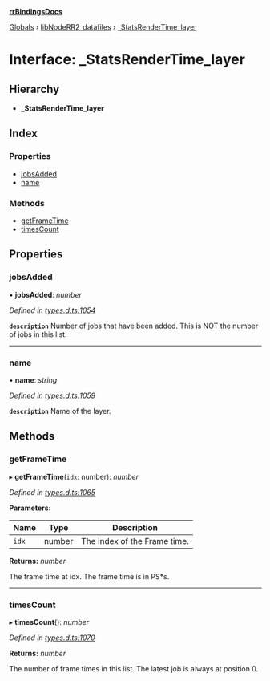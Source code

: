 **[rrBindingsDocs](../README.md)**

[Globals](../README.md) › [libNodeRR2_datafiles](../modules/libnoderr2_datafiles.md) › [_StatsRenderTime_layer](libnoderr2_datafiles._statsrendertime_layer.md)

# Interface: _StatsRenderTime_layer

## Hierarchy

* **_StatsRenderTime_layer**

## Index

### Properties

* [jobsAdded](libnoderr2_datafiles._statsrendertime_layer.md#jobsadded)
* [name](libnoderr2_datafiles._statsrendertime_layer.md#name)

### Methods

* [getFrameTime](libnoderr2_datafiles._statsrendertime_layer.md#getframetime)
* [timesCount](libnoderr2_datafiles._statsrendertime_layer.md#timescount)

## Properties

###  jobsAdded

• **jobsAdded**: *number*

*Defined in [types.d.ts:1054](https://github.com/Novalis15/rrBindings/blob/33d8d78/nodeJS/lx64/v6/types.d.ts#L1054)*

**`description`** Number of jobs that have been added. This is NOT the number of jobs in this list.

___

###  name

• **name**: *string*

*Defined in [types.d.ts:1059](https://github.com/Novalis15/rrBindings/blob/33d8d78/nodeJS/lx64/v6/types.d.ts#L1059)*

**`description`** Name of the layer.

## Methods

###  getFrameTime

▸ **getFrameTime**(`idx`: number): *number*

*Defined in [types.d.ts:1065](https://github.com/Novalis15/rrBindings/blob/33d8d78/nodeJS/lx64/v6/types.d.ts#L1065)*

**Parameters:**

Name | Type | Description |
------ | ------ | ------ |
`idx` | number | The index of the Frame time.  |

**Returns:** *number*

The frame time at idx. The frame time is in PS*s.

___

###  timesCount

▸ **timesCount**(): *number*

*Defined in [types.d.ts:1070](https://github.com/Novalis15/rrBindings/blob/33d8d78/nodeJS/lx64/v6/types.d.ts#L1070)*

**Returns:** *number*

The number of frame times in this list. The latest job is always at position 0.